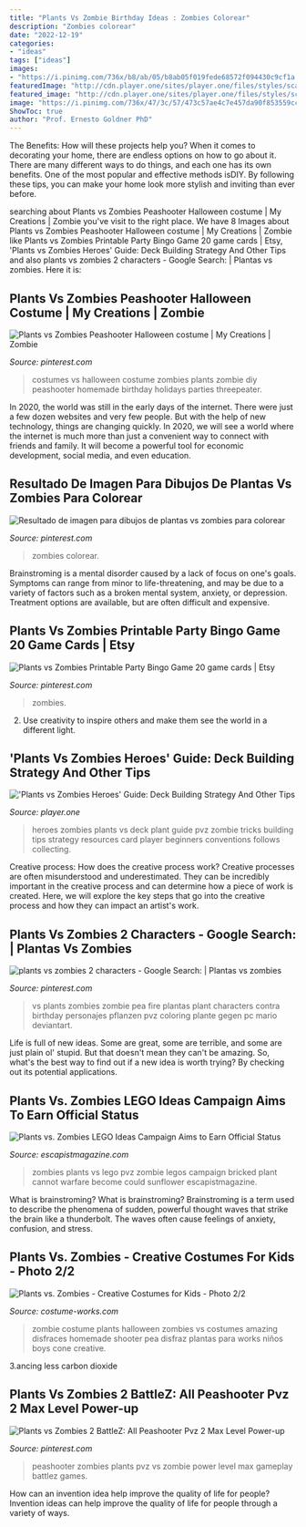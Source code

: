 ```yaml
---
title: "Plants Vs Zombie Birthday Ideas : Zombies Colorear"
description: "Zombies colorear"
date: "2022-12-19"
categories:
- "ideas"
tags: ["ideas"]
images:
- "https://i.pinimg.com/736x/b8/ab/05/b8ab05f019fede68572f094430c9cf1a.jpg"
featuredImage: "http://cdn.player.one/sites/player.one/files/styles/scale_lg/public/2016/10/26/plants-vs-zombies-heroes-pvz-deck-building-guide-tips-tricks-cheats-hacks-best-heroes_2.jpg"
featured_image: "http://cdn.player.one/sites/player.one/files/styles/scale_lg/public/2016/10/26/plants-vs-zombies-heroes-pvz-deck-building-guide-tips-tricks-cheats-hacks-best-heroes_2.jpg"
image: "https://i.pinimg.com/736x/47/3c/57/473c57ae4c7e457da90f853559cca9eb--plants-vs-zombies-th-birthday.jpg"
ShowToc: true
author: "Prof. Ernesto Goldner PhD"
---
```



The Benefits: How will these projects help you?
When it comes to decorating your home, there are endless options on how to go about it. There are many different ways to do things, and each one has its own benefits. One of the most popular and effective methods isDIY. By following these tips, you can make your home look more stylish and inviting than ever before.

	

		
searching about Plants vs Zombies Peashooter Halloween costume | My Creations | Zombie you've visit to the right place. We have 8 Images about Plants vs Zombies Peashooter Halloween costume | My Creations | Zombie like Plants vs Zombies Printable Party Bingo Game 20 game cards | Etsy, &#039;Plants vs Zombies Heroes&#039; Guide: Deck Building Strategy And Other Tips and also plants vs zombies 2 characters - Google Search: | Plantas vs zombies. Here it is:
		
    
## Plants Vs Zombies Peashooter Halloween Costume | My Creations | Zombie

<img loading=lazy src="https://i.pinimg.com/736x/ae/33/b9/ae33b9c164a3b599dcf9dc35e369cdfc--plants-vs-zombies-halloween-costumes.jpg?b=t" onerror="this.onerror=null;this.src='https://tse1.mm.bing.net/th?id=OIP.4EFzO-0sLlkk40WkEjCbPgHaNK&amp;pid=15.1';" alt="Plants vs Zombies Peashooter Halloween costume | My Creations | Zombie">

_Source: pinterest.com_

>costumes vs halloween costume zombies plants zombie diy peashooter homemade birthday holidays parties threepeater. 

	

In 2020, the world was still in the early days of the internet. There were just a few dozen websites and very few people. But with the help of new technology, things are changing quickly. In 2020, we will see a world where the internet is much more than just a convenient way to connect with friends and family. It will become a powerful tool for economic development, social media, and even education.

    
## Resultado De Imagen Para Dibujos De Plantas Vs Zombies Para Colorear

<img loading=lazy src="https://i.pinimg.com/736x/00/0d/48/000d48adae460e6bc9c404d9e735501a.jpg" onerror="this.onerror=null;this.src='https://tse2.mm.bing.net/th?id=OIP.CikovrDzsAOe5hxE_ntpOAAAAA&amp;pid=15.1';" alt="Resultado de imagen para dibujos de plantas vs zombies para colorear">

_Source: pinterest.com_

>zombies colorear. 

	

Brainstroming is a mental disorder caused by a lack of focus on one's goals. Symptoms can range from minor to life-threatening, and may be due to a variety of factors such as a broken mental system, anxiety, or depression. Treatment options are available, but are often difficult and expensive.

    
## Plants Vs Zombies Printable Party Bingo Game 20 Game Cards | Etsy

<img loading=lazy src="https://i.pinimg.com/originals/ae/d6/2e/aed62e20b777ca3db726d92800a1af7b.jpg" onerror="this.onerror=null;this.src='https://tse4.mm.bing.net/th?id=OIP.Etxzab1SpsA6kGwlj0zHngHaKX&amp;pid=15.1';" alt="Plants vs Zombies Printable Party Bingo Game 20 game cards | Etsy">

_Source: pinterest.com_

>zombies. 

	

2. Use creativity to inspire others and make them see the world in a different light.

    
## &#039;Plants Vs Zombies Heroes&#039; Guide: Deck Building Strategy And Other Tips

<img loading=lazy src="http://cdn.player.one/sites/player.one/files/styles/scale_lg/public/2016/10/26/plants-vs-zombies-heroes-pvz-deck-building-guide-tips-tricks-cheats-hacks-best-heroes_2.jpg" onerror="this.onerror=null;this.src='https://tse3.mm.bing.net/th?id=OIP.k6eCuvBJra3qLLIbJhG6aAHaGL&amp;pid=15.1';" alt="&#039;Plants vs Zombies Heroes&#039; Guide: Deck Building Strategy And Other Tips">

_Source: player.one_

>heroes zombies plants vs deck plant guide pvz zombie tricks building tips strategy resources card player beginners conventions follows collecting. 

	

Creative process: How does the creative process work?
Creative processes are often misunderstood and underestimated. They can be incredibly important in the creative process and can determine how a piece of work is created. Here, we will explore the key steps that go into the creative process and how they can impact an artist's work.

    
## Plants Vs Zombies 2 Characters - Google Search: | Plantas Vs Zombies

<img loading=lazy src="https://i.pinimg.com/736x/47/3c/57/473c57ae4c7e457da90f853559cca9eb--plants-vs-zombies-th-birthday.jpg" onerror="this.onerror=null;this.src='https://tse1.mm.bing.net/th?id=OIP.h0Q6vd4-7hWXthdOOn1KIAHaKe&amp;pid=15.1';" alt="plants vs zombies 2 characters - Google Search: | Plantas vs zombies">

_Source: pinterest.com_

>vs plants zombies zombie pea fire plantas plant characters contra birthday personajes pflanzen pvz coloring plante gegen pc mario deviantart. 

	

Life is full of new ideas. Some are great, some are terrible, and some are just plain ol' stupid. But that doesn't mean they can't be amazing. So, what's the best way to find out if a new idea is worth trying? By checking out its potential applications.

    
## Plants Vs. Zombies LEGO Ideas Campaign Aims To Earn Official Status

<img loading=lazy src="https://cdn.escapistmagazine.com/media/global/images/library/deriv/846/846771.jpg" onerror="this.onerror=null;this.src='https://tse2.mm.bing.net/th?id=OIP.Kfg8ExrbuqF313DDm3T1cwHaFj&amp;pid=15.1';" alt="Plants vs. Zombies LEGO Ideas Campaign Aims to Earn Official Status">

_Source: escapistmagazine.com_

>zombies plants vs lego pvz zombie legos campaign bricked plant cannot warfare become could sunflower escapistmagazine. 

	

What is brainstroming?
What is brainstroming? Brainstroming is a term used to describe the phenomena of sudden, powerful thought waves that strike the brain like a thunderbolt. The waves often cause feelings of anxiety, confusion, and stress.

    
## Plants Vs. Zombies - Creative Costumes For Kids - Photo 2/2

<img loading=lazy src="https://photos.costume-works.com/full/plants_vs1.jpg" onerror="this.onerror=null;this.src='https://tse1.mm.bing.net/th?id=OIP.ZDI0tLlPHAdcc7aFoG7SbAHaQY&amp;pid=15.1';" alt="Plants vs. Zombies - Creative Costumes for Kids - Photo 2/2">

_Source: costume-works.com_

>zombie costume plants halloween zombies vs costumes amazing disfraces homemade shooter pea disfraz plantas para works niños boys cone creative. 

	

3.ancing less carbon dioxide 

    
## Plants Vs Zombies 2 BattleZ: All Peashooter Pvz 2 Max Level Power-up

<img loading=lazy src="https://i.pinimg.com/736x/b8/ab/05/b8ab05f019fede68572f094430c9cf1a.jpg" onerror="this.onerror=null;this.src='https://tse4.mm.bing.net/th?id=OIP.Fs60JuuL4tzvhDh4tEJ1tAHaEK&amp;pid=15.1';" alt="Plants vs Zombies 2 BattleZ: All Peashooter Pvz 2 Max Level Power-up">

_Source: pinterest.com_

>peashooter zombies plants pvz vs zombie power level max gameplay battlez games. 

	

How can an invention idea help improve the quality of life for people?
Invention ideas can help improve the quality of life for people through a variety of ways.


